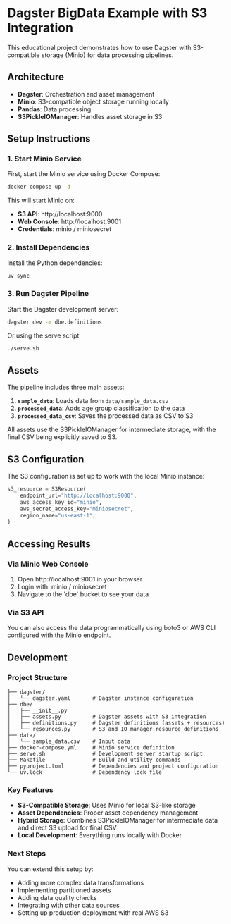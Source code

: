 # Dagster BigData Example with S3 Integration

This educational project demonstrates how to use Dagster with S3-compatible storage (Minio) for data processing pipelines.

## Architecture

- **Dagster**: Orchestration and asset management
- **Minio**: S3-compatible object storage running locally
- **Pandas**: Data processing
- **S3PickleIOManager**: Handles asset storage in S3

## Setup Instructions

### 1. Start Minio Service

First, start the Minio service using Docker Compose:

```bash
docker-compose up -d
```

This will start Minio on:
- **S3 API**: http://localhost:9000
- **Web Console**: http://localhost:9001
- **Credentials**: minio / miniosecret

### 2. Install Dependencies

Install the Python dependencies:

```bash
uv sync
```

### 3. Run Dagster Pipeline

Start the Dagster development server:

```bash
dagster dev -m dbe.definitions
```

Or using the serve script:

```bash
./serve.sh
```

## Assets

The pipeline includes three main assets:

1. **`sample_data`**: Loads data from `data/sample_data.csv`
2. **`processed_data`**: Adds age group classification to the data
3. **`processed_data_csv`**: Saves the processed data as CSV to S3

All assets use the S3PickleIOManager for intermediate storage, with the final CSV being explicitly saved to S3.

## S3 Configuration

The S3 configuration is set up to work with the local Minio instance:

```python
s3_resource = S3Resource(
    endpoint_url="http://localhost:9000",
    aws_access_key_id="minio",
    aws_secret_access_key="miniosecret",
    region_name="us-east-1",
)
```

## Accessing Results

### Via Minio Web Console

1. Open http://localhost:9001 in your browser
2. Login with: minio / miniosecret
3. Navigate to the 'dbe' bucket to see your data

### Via S3 API

You can also access the data programmatically using boto3 or AWS CLI configured with the Minio endpoint.

## Development

### Project Structure

```
├── dagster/
│   └── dagster.yaml       # Dagster instance configuration
├── dbe/
│   ├── __init__.py
│   ├── assets.py          # Dagster assets with S3 integration
│   ├── definitions.py     # Dagster definitions (assets + resources)
│   └── resources.py       # S3 and IO manager resource definitions
├── data/
│   └── sample_data.csv    # Input data
├── docker-compose.yml     # Minio service definition
├── serve.sh               # Development server startup script
├── Makefile               # Build and utility commands
├── pyproject.toml         # Dependencies and project configuration
└── uv.lock                # Dependency lock file
```

### Key Features

- **S3-Compatible Storage**: Uses Minio for local S3-like storage
- **Asset Dependencies**: Proper asset dependency management
- **Hybrid Storage**: Combines S3PickleIOManager for intermediate data and direct S3 upload for final CSV
- **Local Development**: Everything runs locally with Docker

### Next Steps

You can extend this setup by:
- Adding more complex data transformations
- Implementing partitioned assets
- Adding data quality checks
- Integrating with other data sources
- Setting up production deployment with real AWS S3
